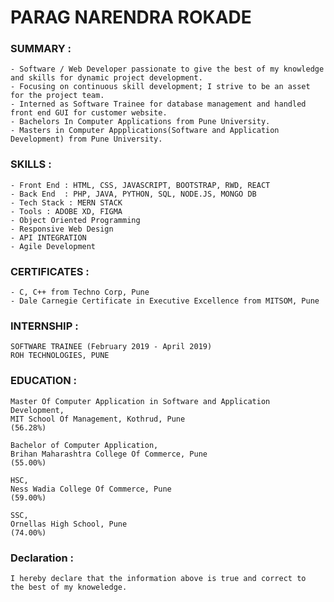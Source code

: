# PARAG NARENDRA ROKADE
  ### SUMMARY :
    - Software / Web Developer passionate to give the best of my knowledge and skills for dynamic project development.
    - Focusing on continuous skill development; I strive to be an asset for the project team.
    - Interned as Software Trainee for database management and handled front end GUI for customer website.
    - Bachelors In Computer Applications from Pune University. 
    - Masters in Computer Appplications(Software and Application Development) from Pune University.
### SKILLS :
    - Front End : HTML, CSS, JAVASCRIPT, BOOTSTRAP, RWD, REACT 
    - Back End  : PHP, JAVA, PYTHON, SQL, NODE.JS, MONGO DB
    - Tech Stack : MERN STACK
    - Tools : ADOBE XD, FIGMA
    - Object Oriented Programming 
    - Responsive Web Design
    - API INTEGRATION
    - Agile Development 
### CERTIFICATES :
    - C, C++ from Techno Corp, Pune
    - Dale Carnegie Certificate in Executive Excellence from MITSOM, Pune
### INTERNSHIP :
    SOFTWARE TRAINEE (February 2019 - April 2019)
    ROH TECHNOLOGIES, PUNE
    
### EDUCATION :
    Master Of Computer Application in Software and Application Development,
    MIT School Of Management, Kothrud, Pune
    (56.28%)

    Bachelor of Computer Application,
    Brihan Maharashtra College Of Commerce, Pune
    (55.00%)
  
    HSC,
    Ness Wadia College Of Commerce, Pune
    (59.00%)
 
    SSC,
    Ornellas High School, Pune
    (74.00%)
    
### Declaration :
    I hereby declare that the information above is true and correct to  the best of my knoweledge.
    
